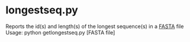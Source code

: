 longestseq.py
=============

Reports the id(s) and length(s) of the longest sequence(s) in a <a href="http://en.wikipedia.org/wiki/FASTA_format">FASTA</a> file<br />Usage: python getlongestseq.py [FASTA file]
